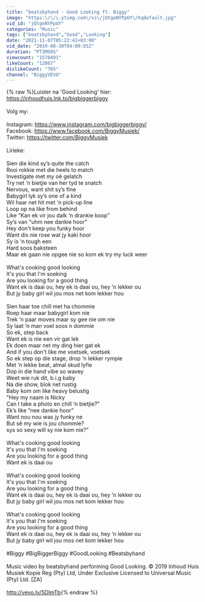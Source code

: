 ```yaml
---
title: "beatsbyhand - Good Looking ft. Biggy"
image: "https:\/\/i.ytimg.com\/vi\/jQtgeNYPpUY\/hqdefault.jpg"
vid_id: "jQtgeNYPpUY"
categories: "Music"
tags: ["beatsbyhand","Good","Looking"]
date: "2021-11-07T05:22:41+03:00"
vid_date: "2019-08-30T04:00:05Z"
duration: "PT3M50S"
viewcount: "1578491"
likeCount: "12067"
dislikeCount: "765"
channel: "BiggyVEVO"
---
```

{% raw %}Luister na 'Good Looking' hier: <a rel="nofollow" target="blank" href="https://inhoudhuis.lnk.to/bigbiggerbiggy">https://inhoudhuis.lnk.to/bigbiggerbiggy</a> <br /><br />Volg my:<br /><br />Instagram: <a rel="nofollow" target="blank" href="https://www.instagram.com/bigbiggerbiggy/">https://www.instagram.com/bigbiggerbiggy/</a><br />Facebook: <a rel="nofollow" target="blank" href="https://www.facebook.com/BiggyMusiek/">https://www.facebook.com/BiggyMusiek/</a><br />Twitter: <a rel="nofollow" target="blank" href="https://twitter.com/BiggyMusiek">https://twitter.com/BiggyMusiek</a> <br /><br />Lirieke:<br /><br />Sien die kind sy’s quite the catch<br />Rooi rokkie met die heels to match<br />Investigate met my oë gelatch<br />Try net ‘n bietjie van her tyd te snatch<br />Nervous, want shit sy’s fine<br />Babygirl lyk sy’s one of a kind<br />Wil haar net hit met ‘n pick-up line<br />Loop op na like from behind<br />Like “Kan ek vir jou dalk ‘n drankie koop”<br />Sy’s van &quot;uhm nee dankie hoor&quot;<br />Hey don't keep you funky hoor<br />Want dis nie rose wat jy kaki hoor<br />Sy is ‘n tough een<br />Hard soos baksteen<br />Maar ek gaan nie opgee nie so kom ek try my luck weer<br /><br />What's cooking good looking<br />It's you that I'm soeking<br />Are you looking for a good thing <br />Want ek is daai ou, hey ek is daai ou, hey ‘n lekker ou<br />But jy baby girl wil jou mos net kom lekker hou<br /><br />Sien haar toe chill met ha chommie<br />Roep haar maar babygirl kom nie<br />Trek ‘n paar moves maar sy gee nie om nie<br />Sy laat ‘n man voel soos n dommie<br />So ek, step back<br />Want ek is nie een vir gat lek<br />Ek doen maar net my ding hier gat ek<br />And if you don't like me voetsek, voetsek<br />So ek step op die stage, drop ‘n lekker rympie<br />Met ‘n lekke beat, almal skud lyfie<br />Dop in die hand vibe so wavey<br />Weet wie ruk dit, b.i.g baby<br />Na die show, blok net rustig<br />Baby kom om like heavy belustig<br />&quot;Hey my naam is Nicky<br />Can I take a photo en chill ‘n bietjie?”<br />Ek’s like “nee dankie hoor”<br />Want nou nou was jy funky ne <br />But sê my wie is jou chommie?<br />sys so sexy will sy nie kom nie?”<br /><br />What's cooking good looking<br />It's you that I'm soeking<br />Are you looking for a good thing <br />Want ek is daai ou <br /><br />What's cooking good looking<br />It's you that I'm soeking<br />Are you looking for a good thing <br />Want ek is daai ou, hey ek is daai ou, hey ‘n lekker ou<br />But jy baby girl wil jou mos net kom lekker hou<br /><br />What's cooking good looking<br />It's you that I'm soeking<br />Are you looking for a good thing <br />Want ek is daai ou, hey ek is daai ou, hey ‘n lekker ou<br />But jy baby girl wil jou mos net kom lekker hou<br /><br />#Biggy #BigBiggerBiggy #GoodLooking #Beatsbyhand<br /><br />Music video by beatsbyhand performing Good Looking. © 2019 Inhoud Huis Musiek Kopie Reg (Pty) Ltd, Under Exclusive Licensed to Universal Music (Pty) Ltd. [ZA]<br /><br /><a rel="nofollow" target="blank" href="http://vevo.ly/5DlmTb">http://vevo.ly/5DlmTb</a>{% endraw %}
